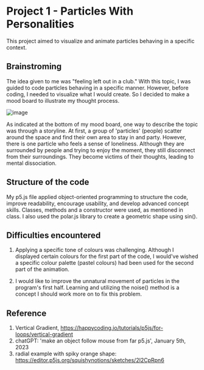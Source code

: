 # Project 1 - Particles With Personalities

This project aimed to visualize and animate particles behaving in a specific context. 

## Brainstroming

The idea given to me was "feeling left out in a club." With this topic, I was guided to code particles behaving in a specific manner. However, before coding, I needed to visualize what I would create. So I decided to make a mood board to illustrate my thought process. 

![image](https://user-images.githubusercontent.com/53101129/217120779-aef3da54-c652-418c-a420-3ec56623a50f.png)

As indicated at the bottom of my mood board, one way to describe the topic was through a storyline. At first, a group of 'particles'  (people) scatter around the space and find their own area to stay in and party. However, there is one particle who feels a sense of loneliness. Although they are surrounded by people and trying to enjoy the moment, they still disconnect from their surroundings. They become victims of their thoughts, leading to mental dissociation. 


## Structure of the code 

My p5.js file applied object-oriented programming to structure the code, improve readability, encourage usability, and develop advanced concept skills.
Classes, methods and a constructor were used, as mentioned in class. I also used the polar.js library to create a geometric shape using sin(). 

## Difficulties encountered

1. Applying a specific tone of colours was challenging. Although I displayed certain colours for the first part of the code, I would've wished a specific colour palette (pastel colours) had been used for the second part of the animation. 

2. I would like to improve the unnatural movement of particles in the program's first half. Learning and utilizing the noise() method is a concept I should work more on to fix this problem. 


## Reference 

1. Vertical Gradient, https://happycoding.io/tutorials/p5js/for-loops/vertical-gradient
2. chatGPT: 'make an object follow mouse from far p5.js', January 5th, 2023
3. radial example with spiky orange shape: https://editor.p5js.org/squishynotions/sketches/2I2CpRpn6        
